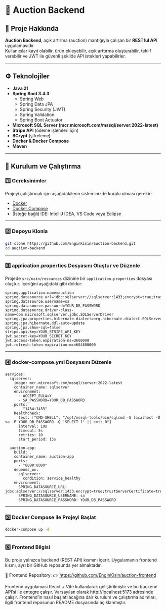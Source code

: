 # 🧩 Auction Backend

## 📝 Proje Hakkında
**Auction Backend**, açık artırma (auction) mantığıyla çalışan bir **RESTful API** uygulamasıdır.  
Kullanıcılar kayıt olabilir, ürün ekleyebilir, açık arttırma oluşturabilir, teklif verebilir ve JWT ile güvenli şekilde API istekleri yapabilirler.  

---

## ⚙️ Teknolojiler
- **Java 21**
- **Spring Boot 3.4.3**
  - Spring Web  
  - Spring Data JPA  
  - Spring Security (JWT)  
  - Spring Validation  
  - Spring Boot Actuator  
- **Microsoft SQL Server (mcr.microsoft.com/mssql/server:2022-latest)**
- **Stripe API** (ödeme işlemleri için)
- **BCrypt** (şifreleme)
- **Docker & Docker Compose**
- **Maven**

---

## 🚀 Kurulum ve Çalıştırma

### 1️⃣ Gereksinimler
Projeyi çalıştırmak için aşağıdakilerin sisteminizde kurulu olması gerekir:
- [Docker](https://www.docker.com/)
- [Docker Compose](https://docs.docker.com/compose/)
- (İsteğe bağlı) IDE: IntelliJ IDEA, VS Code veya Eclipse

---

### 2️⃣ Depoyu Klonla
```bash
git clone https://github.com/EnginKisin/auction-backend.git
cd auction-backend
```

---

### 3️⃣ application.properties Dosyasını Oluştur ve Düzenle
Projede `src/main/resources` dizinine bir `application.properties` dosyası oluştur. İçeriğini aşağıdaki gibi doldur:
```
spring.application.name=auction
spring.datasource.url=jdbc:sqlserver://sqlserver:1433;encrypt=true;trustServerCertificate=true
spring.datasource.username=sa
spring.datasource.password=YOUR_DB_PASSWORD
spring.datasource.driver-class-name=com.microsoft.sqlserver.jdbc.SQLServerDriver
spring.jpa.properties.hibernate.dialect=org.hibernate.dialect.SQLServerDialect
spring.jpa.hibernate.ddl-auto=update
spring.jpa.show-sql=false
stripe.api.key=YOUR_STRIPE_API_KEY
jwt.secret-key=YOUR_SECRET_KEY
jwt.access-token.expiration-ms=3600000
jwt.refresh-token-expiration-ms=604800000
```

---

### 4️⃣ docker-compose.yml Dosyasını Düzenle
```
services:
  sqlserver:
    image: mcr.microsoft.com/mssql/server:2022-latest
    container_name: sqlserver
    environment:
      - ACCEPT_EULA=Y
      - SA_PASSWORD=YOUR_DB_PASSWORD
    ports:
      - "1434:1433"
    healthcheck:
      test: ["CMD-SHELL", "/opt/mssql-tools/bin/sqlcmd -S localhost -U sa -P YOUR_DB_PASSWORD -Q 'SELECT 1' || exit 0"]
      interval: 10s
      timeout: 5s
      retries: 10
      start_period: 15s

  auction-app:
    build: .
    container_name: auction-app
    ports:
      - "8080:8080"
    depends_on:
      sqlserver:
        condition: service_healthy
    environment:
      SPRING_DATASOURCE_URL: jdbc:sqlserver://sqlserver:1433;encrypt=true;trustServerCertificate=true
      SPRING_DATASOURCE_USERNAME: sa
      SPRING_DATASOURCE_PASSWORD: YOUR_DB_PASSWORD
```

---

### 5️⃣ Docker Compose ile Projeyi Başlat
```bash
docker-compose up -d
```

---

### 6️⃣ Frontend Bilgisi

Bu proje yalnızca backend (REST API) kısmını içerir.
Uygulamanın frontend kısmı, ayrı bir GitHub reposunda yer almaktadır.

🔗 Frontend Repository:
👉 https://github.com/EnginKisin/auction-frontend

Frontend uygulaması React + Vite kullanılarak geliştirilmiştir ve bu backend API’si ile entegre çalışır.
Varsayılan olarak http://localhost:5173 adresinde çalışır.
Frontend’in nasıl başlatılacağına dair kurulum ve çalıştırma adımları, ilgili frontend reposunun README dosyasında açıklanmıştır.
